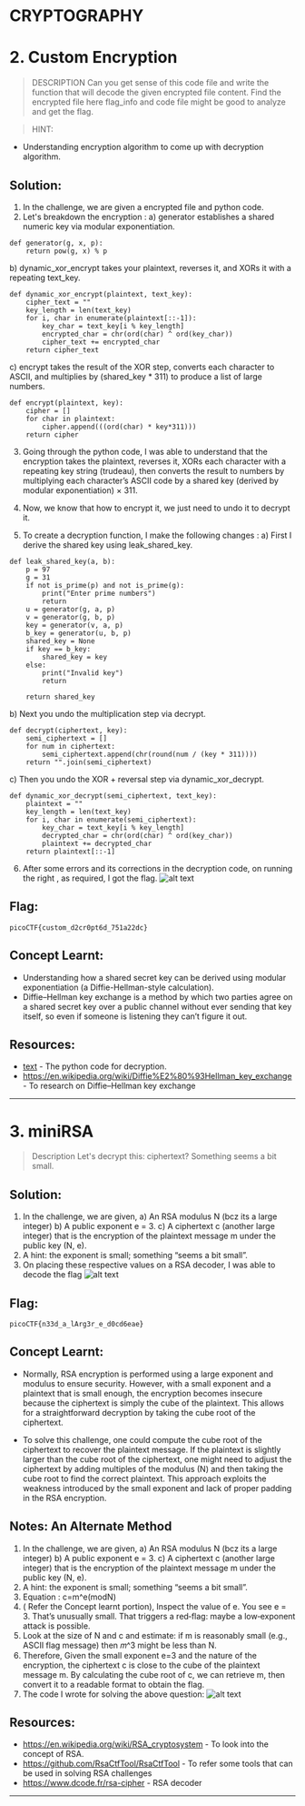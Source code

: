 # CRYPTOGRAPHY

# 2. Custom Encryption 
> DESCRIPTION
Can you get sense of this code file and write the function that will decode the given encrypted file content.
Find the encrypted file here flag_info and code file might be good to analyze and get the flag.

> HINT:
- Understanding encryption algorithm to come up with decryption algorithm.

## Solution:
1. In the challenge, we are given a encrypted file and python code. 
2. Let's breakdown the encryption :
a) generator establishes a shared numeric key via modular exponentiation.
```
def generator(g, x, p):  
	return pow(g, x) % p  
```
b) dynamic_xor_encrypt takes your plaintext, reverses it, and XORs it with a repeating text_key.
```
def dynamic_xor_encrypt(plaintext, text_key):  
	cipher_text = ""  
	key_length = len(text_key)  
	for i, char in enumerate(plaintext[::-1]):  
		key_char = text_key[i % key_length]  
		encrypted_char = chr(ord(char) ^ ord(key_char))  
		cipher_text += encrypted_char  
	return cipher_text  
```
c) encrypt takes the result of the XOR step, converts each character to ASCII, and multiplies by (shared_key * 311) to produce a list of large numbers.
```
def encrypt(plaintext, key):
	cipher = []  
	for char in plaintext:  
		cipher.append(((ord(char) * key*311)))  
	return cipher 
```
3. Going through the python code, I was able to understand that the encryption takes the plaintext, reverses it, XORs each character with a repeating key string (trudeau), then converts the result to numbers by multiplying each character’s ASCII code by a shared key (derived by modular exponentiation) × 311.

4. Now, we know that how to encrypt it, we just need to undo it to decrypt it.
5. To create a decryption function, I make the following changes :
a) First I derive the shared key using leak_shared_key.
```
def leak_shared_key(a, b):
    p = 97
    g = 31
    if not is_prime(p) and not is_prime(g):
        print("Enter prime numbers")
        return
    u = generator(g, a, p)
    v = generator(g, b, p)
    key = generator(v, a, p)
    b_key = generator(u, b, p)
    shared_key = None
    if key == b_key:
        shared_key = key
    else:
        print("Invalid key")
        return
 
    return shared_key
```
b) Next you undo the multiplication step via decrypt.
```
def decrypt(ciphertext, key):
    semi_ciphertext = []
    for num in ciphertext:
        semi_ciphertext.append(chr(round(num / (key * 311))))
    return "".join(semi_ciphertext)
```
c) Then you undo the XOR + reversal step via dynamic_xor_decrypt.
```
def dynamic_xor_decrypt(semi_ciphertext, text_key):
    plaintext = ""
    key_length = len(text_key)
    for i, char in enumerate(semi_ciphertext):
        key_char = text_key[i % key_length]
        decrypted_char = chr(ord(char) ^ ord(key_char))
        plaintext += decrypted_char
    return plaintext[::-1]
```
6. After some errors and its corrections in the decryption code, on running the right , as required, I got the flag.
![alt text](2.1-1.png)

## Flag:
```
picoCTF{custom_d2cr0pt6d_751a22dc}
```

## Concept Learnt:
- Understanding how a shared secret key can be derived using modular exponentiation (a Diffie-Hellman-style calculation).
- Diffie–Hellman key exchange is a method by which two parties agree on a shared secret key over a public channel without ever sending that key itself, so even if someone is listening they can’t figure it out.

## Resources:
- [text](../../../Python_codes/decryption.py) - The python code for decryption.
- https://en.wikipedia.org/wiki/Diffie%E2%80%93Hellman_key_exchange - To research on Diffie–Hellman key exchange

***

# 3. miniRSA
>Description
Let's decrypt this: ciphertext? Something seems a bit small.

## Solution:
1. In the challenge, we are given, 
a) An RSA modulus N (bcz its a large integer)
b) A public exponent e = 3.
c) A ciphertext c (another large integer) that is the encryption of the plaintext message m under the public key (N, e).
2. A hint: the exponent is small; something “seems a bit small”.
3. On placing these respective values on a RSA decoder, I was able to decode the flag
![alt text](3.2-1.png)

## Flag:
```
picoCTF{n33d_a_lArg3r_e_d0cd6eae}
```

## Concept Learnt:
- Normally, RSA encryption is performed using a large exponent and modulus to ensure security. However, with a small exponent and a plaintext that is small enough, the encryption becomes insecure because the ciphertext is simply the cube of the plaintext. This allows for a straightforward decryption by taking the cube root of the ciphertext.

- To solve this challenge, one could compute the cube root of the ciphertext to recover the plaintext message. If the plaintext is slightly larger than the cube root of the ciphertext, one might need to adjust the ciphertext by adding multiples of the modulus (N) and then taking the cube root to find the correct plaintext. This approach exploits the weakness introduced by the small exponent and lack of proper padding in the RSA encryption.

## Notes: An Alternate Method
1. In the challenge, we are given, 
a) An RSA modulus N (bcz its a large integer)
b) A public exponent e = 3.
c) A ciphertext c (another large integer) that is the encryption of the plaintext message m under the public key (N, e).
2. A hint: the exponent is small; something “seems a bit small”.
3. Equation : c=m^e(modN)
4. ( Refer the Concept learnt portion), Inspect the value of e. You see e = 3. That’s unusually small. That triggers a red‐flag: maybe a low‐exponent attack is possible.
5. Look at the size of N and c and estimate: if m is reasonably small (e.g., ASCII flag message) then 𝑚^3 might be less than N.
6. Therefore, Given the small exponent e=3 and the nature of the encryption, the ciphertext c is close to the cube of the plaintext message m. By calculating the cube root of c, we can retrieve m, then convert it to a readable format to obtain the flag.
7. The code I wrote for solving the above question:
![alt text](../Cryptonite-Taskphase/TaskPhase-2/Cryptography/3.1.png)

## Resources:
- https://en.wikipedia.org/wiki/RSA_cryptosystem - To look into the concept of RSA.
- https://github.com/RsaCtfTool/RsaCtfTool - To refer some tools that can be used in solving RSA challenges
- https://www.dcode.fr/rsa-cipher - RSA decoder

***